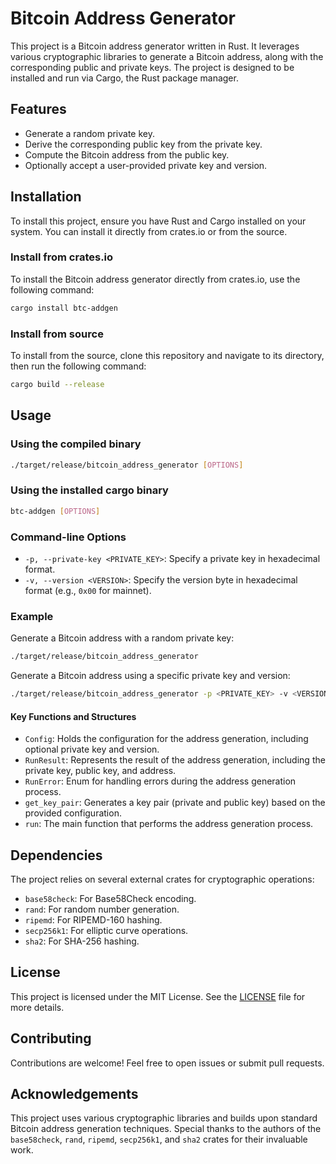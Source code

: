 
# Bitcoin Address Generator

This project is a Bitcoin address generator written in Rust. It leverages various cryptographic libraries to generate a Bitcoin address, along with the corresponding public and private keys. The project is designed to be installed and run via Cargo, the Rust package manager.

## Features

- Generate a random private key.
- Derive the corresponding public key from the private key.
- Compute the Bitcoin address from the public key.
- Optionally accept a user-provided private key and version.

## Installation

To install this project, ensure you have Rust and Cargo installed on your system. You can install it directly from crates.io or from the source.

### Install from crates.io

To install the Bitcoin address generator directly from crates.io, use the following command:

```sh
cargo install btc-addgen
```

### Install from source
To install from the source, clone this repository and navigate to its directory, then run the following command:
```sh
cargo build --release
```

## Usage
### Using the compiled binary
```sh
./target/release/bitcoin_address_generator [OPTIONS]
```
### Using the installed cargo binary
```sh
btc-addgen [OPTIONS]
```

### Command-line Options

- `-p, --private-key <PRIVATE_KEY>`: Specify a private key in hexadecimal format.
- `-v, --version <VERSION>`: Specify the version byte in hexadecimal format (e.g., `0x00` for mainnet).

### Example

Generate a Bitcoin address with a random private key:

```sh
./target/release/bitcoin_address_generator
```

Generate a Bitcoin address using a specific private key and version:

```sh
./target/release/bitcoin_address_generator -p <PRIVATE_KEY> -v <VERSION>
```

#### Key Functions and Structures

- `Config`: Holds the configuration for the address generation, including optional private key and version.
- `RunResult`: Represents the result of the address generation, including the private key, public key, and address.
- `RunError`: Enum for handling errors during the address generation process.
- `get_key_pair`: Generates a key pair (private and public key) based on the provided configuration.
- `run`: The main function that performs the address generation process.

## Dependencies

The project relies on several external crates for cryptographic operations:

- `base58check`: For Base58Check encoding.
- `rand`: For random number generation.
- `ripemd`: For RIPEMD-160 hashing.
- `secp256k1`: For elliptic curve operations.
- `sha2`: For SHA-256 hashing.

## License

This project is licensed under the MIT License. See the [LICENSE](LICENSE) file for more details.

## Contributing

Contributions are welcome! Feel free to open issues or submit pull requests.

## Acknowledgements

This project uses various cryptographic libraries and builds upon standard Bitcoin address generation techniques. Special thanks to the authors of the `base58check`, `rand`, `ripemd`, `secp256k1`, and `sha2` crates for their invaluable work.